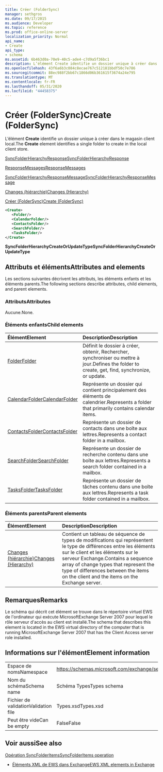 ```yaml
---
title: Créer (FolderSync)
manager: sethgros
ms.date: 09/17/2015
ms.audience: Developer
ms.topic: reference
ms.prod: office-online-server
localization_priority: Normal
api_name:
- Create
api_type:
- schema
ms.assetid: 6b463d0a-70e9-40c5-ade4-c7d9a5f36bc1
description: L’élément Create identifie un dossier unique à créer dans le magasin client local.
ms.openlocfilehash: 43f6a6b3c084c8ecae767c512181bbdf50c7e786
ms.sourcegitcommit: 88ec988f2bb67c1866d06b361615f3674a24e795
ms.translationtype: MT
ms.contentlocale: fr-FR
ms.lasthandoff: 05/31/2020
ms.locfileid: "44458375"
---
```

# <a name="create-foldersync"></a><span data-ttu-id="9c0b0-103">Créer (FolderSync)</span><span class="sxs-lookup"><span data-stu-id="9c0b0-103">Create (FolderSync)</span></span>

<span data-ttu-id="9c0b0-104">L’élément **Create** identifie un dossier unique à créer dans le magasin client local.</span><span class="sxs-lookup"><span data-stu-id="9c0b0-104">The **Create** element identifies a single folder to create in the local client store.</span></span> 
  
[<span data-ttu-id="9c0b0-105">SyncFolderHierarchyResponse</span><span class="sxs-lookup"><span data-stu-id="9c0b0-105">SyncFolderHierarchyResponse</span></span>](syncfolderhierarchyresponse.md)
  
[<span data-ttu-id="9c0b0-106">ResponseMessages</span><span class="sxs-lookup"><span data-stu-id="9c0b0-106">ResponseMessages</span></span>](responsemessages.md)
  
[<span data-ttu-id="9c0b0-107">SyncFolderHierarchyResponseMessage</span><span class="sxs-lookup"><span data-stu-id="9c0b0-107">SyncFolderHierarchyResponseMessage</span></span>](syncfolderhierarchyresponsemessage.md)
  
[<span data-ttu-id="9c0b0-108">Changes (hiérarchie)</span><span class="sxs-lookup"><span data-stu-id="9c0b0-108">Changes (Hierarchy)</span></span>](changes-hierarchy.md)
  
[<span data-ttu-id="9c0b0-109">Créer (FolderSync)</span><span class="sxs-lookup"><span data-stu-id="9c0b0-109">Create (FolderSync)</span></span>](create-foldersync.md)
  
```xml
<Create>
   <Folder/>
   <CalendarFolder/>
   <ContactsFolder/>
   <SearchFolder/>
   <TasksFolder/>
</Create>
```

 <span data-ttu-id="9c0b0-110">**SyncFolderHierarchyCreateOrUpdateType**</span><span class="sxs-lookup"><span data-stu-id="9c0b0-110">**SyncFolderHierarchyCreateOrUpdateType**</span></span>
## <a name="attributes-and-elements"></a><span data-ttu-id="9c0b0-111">Attributs et éléments</span><span class="sxs-lookup"><span data-stu-id="9c0b0-111">Attributes and elements</span></span>

<span data-ttu-id="9c0b0-112">Les sections suivantes décrivent les attributs, les éléments enfants et les éléments parents.</span><span class="sxs-lookup"><span data-stu-id="9c0b0-112">The following sections describe attributes, child elements, and parent elements.</span></span>
  
### <a name="attributes"></a><span data-ttu-id="9c0b0-113">Attributs</span><span class="sxs-lookup"><span data-stu-id="9c0b0-113">Attributes</span></span>

<span data-ttu-id="9c0b0-114">Aucune.</span><span class="sxs-lookup"><span data-stu-id="9c0b0-114">None.</span></span>
  
### <a name="child-elements"></a><span data-ttu-id="9c0b0-115">Éléments enfants</span><span class="sxs-lookup"><span data-stu-id="9c0b0-115">Child elements</span></span>

|<span data-ttu-id="9c0b0-116">**Élément**</span><span class="sxs-lookup"><span data-stu-id="9c0b0-116">**Element**</span></span>|<span data-ttu-id="9c0b0-117">**Description**</span><span class="sxs-lookup"><span data-stu-id="9c0b0-117">**Description**</span></span>|
|:-----|:-----|
|[<span data-ttu-id="9c0b0-118">Folder</span><span class="sxs-lookup"><span data-stu-id="9c0b0-118">Folder</span></span>](folder.md) <br/> |<span data-ttu-id="9c0b0-119">Définit le dossier à créer, obtenir, Rechercher, synchroniser ou mettre à jour.</span><span class="sxs-lookup"><span data-stu-id="9c0b0-119">Defines the folder to create, get, find, synchronize, or update.</span></span>  <br/> |
|[<span data-ttu-id="9c0b0-120">CalendarFolder</span><span class="sxs-lookup"><span data-stu-id="9c0b0-120">CalendarFolder</span></span>](calendarfolder.md) <br/> |<span data-ttu-id="9c0b0-121">Représente un dossier qui contient principalement des éléments de calendrier.</span><span class="sxs-lookup"><span data-stu-id="9c0b0-121">Represents a folder that primarily contains calendar items.</span></span>  <br/> |
|[<span data-ttu-id="9c0b0-122">ContactsFolder</span><span class="sxs-lookup"><span data-stu-id="9c0b0-122">ContactsFolder</span></span>](contactsfolder.md) <br/> |<span data-ttu-id="9c0b0-123">Représente un dossier de contacts dans une boîte aux lettres.</span><span class="sxs-lookup"><span data-stu-id="9c0b0-123">Represents a contact folder in a mailbox.</span></span>  <br/> |
|[<span data-ttu-id="9c0b0-124">SearchFolder</span><span class="sxs-lookup"><span data-stu-id="9c0b0-124">SearchFolder</span></span>](searchfolder.md) <br/> |<span data-ttu-id="9c0b0-125">Représente un dossier de recherche contenu dans une boîte aux lettres.</span><span class="sxs-lookup"><span data-stu-id="9c0b0-125">Represents a search folder contained in a mailbox.</span></span>  <br/> |
|[<span data-ttu-id="9c0b0-126">TasksFolder</span><span class="sxs-lookup"><span data-stu-id="9c0b0-126">TasksFolder</span></span>](tasksfolder.md) <br/> |<span data-ttu-id="9c0b0-127">Représente un dossier de tâches contenu dans une boîte aux lettres.</span><span class="sxs-lookup"><span data-stu-id="9c0b0-127">Represents a task folder contained in a mailbox.</span></span>  <br/> |
   
### <a name="parent-elements"></a><span data-ttu-id="9c0b0-128">Éléments parents</span><span class="sxs-lookup"><span data-stu-id="9c0b0-128">Parent elements</span></span>

|<span data-ttu-id="9c0b0-129">**Élément**</span><span class="sxs-lookup"><span data-stu-id="9c0b0-129">**Element**</span></span>|<span data-ttu-id="9c0b0-130">**Description**</span><span class="sxs-lookup"><span data-stu-id="9c0b0-130">**Description**</span></span>|
|:-----|:-----|
|[<span data-ttu-id="9c0b0-131">Changes (hiérarchie)</span><span class="sxs-lookup"><span data-stu-id="9c0b0-131">Changes (Hierarchy)</span></span>](changes-hierarchy.md) <br/> |<span data-ttu-id="9c0b0-132">Contient un tableau de séquence de types de modifications qui représentent le type de différences entre les éléments sur le client et les éléments sur le serveur Exchange.</span><span class="sxs-lookup"><span data-stu-id="9c0b0-132">Contains a sequence array of change types that represent the type of differences between the items on the client and the items on the Exchange server.</span></span>  <br/> |
   
## <a name="remarks"></a><span data-ttu-id="9c0b0-133">Remarques</span><span class="sxs-lookup"><span data-stu-id="9c0b0-133">Remarks</span></span>

<span data-ttu-id="9c0b0-134">Le schéma qui décrit cet élément se trouve dans le répertoire virtuel EWS de l'ordinateur qui exécute MicrosoftExchange Server 2007 pour lequel le rôle serveur d'accès au client est installé.</span><span class="sxs-lookup"><span data-stu-id="9c0b0-134">The schema that describes this element is located in the EWS virtual directory of the computer that is running MicrosoftExchange Server 2007 that has the Client Access server role installed.</span></span>
  
## <a name="element-information"></a><span data-ttu-id="9c0b0-135">Informations sur l'élément</span><span class="sxs-lookup"><span data-stu-id="9c0b0-135">Element information</span></span>

|||
|:-----|:-----|
|<span data-ttu-id="9c0b0-136">Espace de noms</span><span class="sxs-lookup"><span data-stu-id="9c0b0-136">Namespace</span></span>  <br/> |https://schemas.microsoft.com/exchange/services/2006/types  <br/> |
|<span data-ttu-id="9c0b0-137">Nom du schéma</span><span class="sxs-lookup"><span data-stu-id="9c0b0-137">Schema name</span></span>  <br/> |<span data-ttu-id="9c0b0-138">Schéma Types</span><span class="sxs-lookup"><span data-stu-id="9c0b0-138">Types schema</span></span>  <br/> |
|<span data-ttu-id="9c0b0-139">Fichier de validation</span><span class="sxs-lookup"><span data-stu-id="9c0b0-139">Validation file</span></span>  <br/> |<span data-ttu-id="9c0b0-140">Types.xsd</span><span class="sxs-lookup"><span data-stu-id="9c0b0-140">Types.xsd</span></span>  <br/> |
|<span data-ttu-id="9c0b0-141">Peut être vide</span><span class="sxs-lookup"><span data-stu-id="9c0b0-141">Can be empty</span></span>  <br/> |<span data-ttu-id="9c0b0-142">False</span><span class="sxs-lookup"><span data-stu-id="9c0b0-142">False</span></span>  <br/> |
   
## <a name="see-also"></a><span data-ttu-id="9c0b0-143">Voir aussi</span><span class="sxs-lookup"><span data-stu-id="9c0b0-143">See also</span></span>



[<span data-ttu-id="9c0b0-144">Opération SyncFolderItems</span><span class="sxs-lookup"><span data-stu-id="9c0b0-144">SyncFolderItems operation</span></span>](syncfolderitems-operation.md)


- [<span data-ttu-id="9c0b0-145">Éléments XML de EWS dans Exchange</span><span class="sxs-lookup"><span data-stu-id="9c0b0-145">EWS XML elements in Exchange</span></span>](ews-xml-elements-in-exchange.md)

